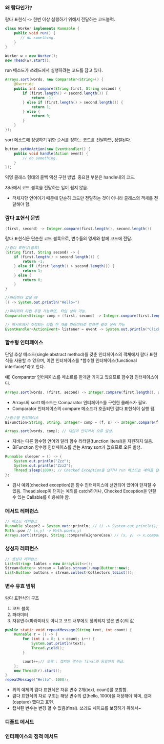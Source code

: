 ### 왜 람다인가?
람다 표현식 -> 한번 이상 실행하기 위해서 전달하는 코드블럭.

````java
class Worker implements Runnable {
    public void run() {
       // do something.
    }
}

Worker w = new Worker();
new Thead(w).start();
````
run 메소드가 쓰레드에서 실행하려는 코드를 담고 있다.


````java
Arrays.sort(words, new Comparator<String>() {
    @Override
    public int compare(String first, String second) {
        if (first.length() < second.length()) {
            return -1;
        } else if (first.length() > second.length()) {
            return 1;
        } else {
            return 0;
        }
    }
});
````
sort 메소드에 정령하기 위한 순서를 정하는 코드를 전달하면, 정렬된다.

````java
button.setOnAction(new EventHandler() {
    public void handle(Action event) {
        // do something.
    }
});
````
익명 클래스 형태의 콜백 액션 구현 방법. 중요한 부분은 handle내의 코드.

자바에서 코드 블록을 전달하는 일이 쉽지 않음.
* 객체지향 언어이기 때문에 단순히 코드만 전달하는 것이 아니라 클래스의 객체를 전달해야 함.

### 람다 표현식 문법
````java
(first, second) -> Integer.compare(first.length(), second.length())
````
람다 표현식은 단순한 코드 블록으로, 변수들의 명세와 함께 코드에 전달.

````java
//람다 표현식(블록)
(String first, String second) -> {
    if (first.length() < second.length()) {
        return -1;
    } else if (first.length() > second.length()) {
        return 1;
    } else {
        return 0;
    }
}

//파라미터 없을 때
() -> System.out.println("Hello~")

//파라미터 타입 추정 가능하면, 타입 생략 가능.
Comparator<String> comp = (first, second) -> Integer.compare(first.length(), second.length()));

// 메서드에서 추정되는 타입 한 개를 파라미터로 받으면 괄호 생략 가능
EventHandler<ActionEvent> listener = event -> System.out.println("Click~");
````

### 함수형 인터페이스
단일 추상 메소드(single abstract method)를 갖춘 인터페이스의 객체에서 람다 표현식을 사용할 수 있으며, 이런 인터페이스를 *함수형 인터페이스(functional interface)*라고 한다.

예) Comparator 인터페이스를 메소르를 한개만 가지고 있으므로 함수형 인터페이스이다.

````java
Arrays.sort(words, (first, second) -> Integer.compare(first.length(), second.length()));
````
* Arrays의 sortt 메소드는 Comparator<String> 인터페이스를 구현한 클래스가 필요.
* Comparator 인터페이스의 compare 메소드가 호출되면 람다 표현식이 실행 됨.

````java
//함수형 인터페이스
BiFunction<String, String, Integer> comp = (f, s) -> Integer.compare(f.length(), s.length());

Arrays.sort(words, comp); // 대입이 안되어서 오류 발생.
````
* 자바는 다른 함수형 언어와 달리 함수 리터럴(function literal)을 지원하지 않음.
* BiFunction 함수형 인터페이스를 받는 Array.sort가 없으므로 오류 발생.

````java
Runnable sleeper = () -> {
    System.out.println("Zzz");
    System.out.println("Zzz2");
    Thread.sleep(1000); // Checked Exception을 던지나 run 메소드는 예외를 던지지 않아서 오류.
};
````
* 검사 예외(checked exception)은 함수 인터페이스에 선언되어 있어야 던져질 수 있음.
 Thead.sleep이 던지는 예외를 catch하거나, Checked Exception을 던질 수 있는 Callable를 이용해야 함.
 
### 메서드 레퍼런스
````java
// 메소드 레퍼런스
Runnable sleepr2 = System.out::println; // () -> System.out.println();
Math::pow // (x,y) -> Math.pow(x,y)
Arrays.sort(strings, String::compareToIgnoreCase) // (x, y) -> x.compareToIgnoreCase(y)
````

### 생성자 레퍼런스
````java
// 생성자 레퍼런스
List<String> lables = new ArrayList<>();
Stream<Button> stream = lables.stream().map(Button::new);
List<Button> buttons = stream.collect(Collectors.toList());
````

### 변수 유효 범위
람다 표현식의 구조

1. 코드 블록
2. 파라미터
3. 자유변수(파라미터도 아니고 코드 내부에도 정의되지 않은 변수)의 값

````java
public static void repeatMessage(String text, int count) {
    Runnable r = () -> {
        for (int i = 0; i < count; i++) {
            System.out.println(text);
            Thread.yield();
        }

        count++;// 오류 : 캡처된 변수는 final과 동일하게 취급.
    };
    new Thread(r).start();
}
repeatMessage("Hello", 1000);

````
* 위의 예제의 람다 표현식은 자유 변수 2개(text, count)를 포함함.
* 람다 표현식의 자료 구조는 해당 변수의 값(hello, 1000)을 저장해야 하며, 캡처(capture) 했다고 표현.
* 캡쳐된 변수는 변경 할 수 없음(final).
  쓰레드 세이프를 보장하기 위해서~

### 디폴트 메서드

### 인터페이스의 정적 메서드
